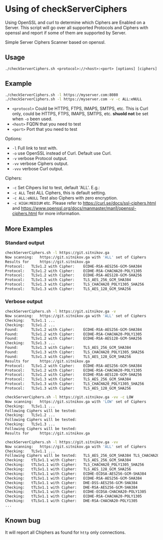 # Using of checkServerCiphers

Using OpenSSL and curl to determine which Ciphers are Enabled on a Server.
This script will go over all supported Protocols and Ciphers with openssl and report if some of them are supported by Server.

Simple Server Ciphers Scanner based on openssl.

## Usage

`./checkServerCiphers.sh <protocol>://<host>:<port> [options] [ciphers]`

## Example

```bash
./checkServerCiphers.sh -l https://myserver.com:8080
./checkServerCiphers.sh -l https://myserver.com -v -c ALL:eNULL
```

- `<protocol>` Could be HTTPS, FTPS, IMAPS, SMTPS, etc. This is Curl only, could be HTTPS, FTPS, IMAPS, SMTPS, etc. **shuold not** be set when `-o` been used.
- `<host>` FQDN that you need to test
- `<port>` Port that you need to test

Options:
- `-l` Full link to test with.
- `-o` use OpenSSL instead of Curl. Default use Curl.
- `-v` verbose Protocol output.
- `-vv` verbose Ciphers output.
- `-vvv` verbose Curl output.

Ciphers:
- `-c` Set Cihpers list to test, default 'ALL'. E.g.:
- `-c ALL` Test ALL Ciphers, this is default setting.
- `-c ALL:eNULL` Test also Ciphers with zero encryption.
- `-c HIGH:MEDIUM` etc. Please refer to https://curl.se/docs/ssl-ciphers.html and https://www.openssl.org/docs/manmaster/man1/openssl-ciphers.html for more information.

## More Examples

### Standard output

```bash
checkServerCiphers.sh -l https://git.sitnikov.ga
Now scanning:   https://git.sitnikov.ga with 'ALL' set of Ciphers
Results for     https://git.sitnikov.ga
Protocol:   TLSv1.2 with Cipher:    ECDHE-RSA-AES256-GCM-SHA384
Protocol:   TLSv1.2 with Cipher:    ECDHE-RSA-CHACHA20-POLY1305
Protocol:   TLSv1.2 with Cipher:    ECDHE-RSA-AES128-GCM-SHA256
Protocol:   TLSv1.3 with Cipher:    TLS_AES_256_GCM_SHA384
Protocol:   TLSv1.3 with Cipher:    TLS_CHACHA20_POLY1305_SHA256
Protocol:   TLSv1.3 with Cipher:    TLS_AES_128_GCM_SHA256
```

### Verbose output

```bash
checkServerCiphers.sh -l https://git.sitnikov.ga -v
Now scanning:   https://git.sitnikov.ga with 'ALL' set of Ciphers
Checking:   TLSv1.1 ...
Checking:   TLSv1.2 ...
Found:      TLSv1.2 with Cipher:    ECDHE-RSA-AES256-GCM-SHA384
Found:      TLSv1.2 with Cipher:    ECDHE-RSA-CHACHA20-POLY1305
Found:      TLSv1.2 with Cipher:    ECDHE-RSA-AES128-GCM-SHA256
Checking:   TLSv1.3 ...
Found:      TLSv1.3 with Cipher:    TLS_AES_256_GCM_SHA384
Found:      TLSv1.3 with Cipher:    TLS_CHACHA20_POLY1305_SHA256
Found:      TLSv1.3 with Cipher:    TLS_AES_128_GCM_SHA256
Results for     https://git.sitnikov.ga
Protocol:   TLSv1.2 with Cipher:    ECDHE-RSA-AES256-GCM-SHA384
Protocol:   TLSv1.2 with Cipher:    ECDHE-RSA-CHACHA20-POLY1305
Protocol:   TLSv1.2 with Cipher:    ECDHE-RSA-AES128-GCM-SHA256
Protocol:   TLSv1.3 with Cipher:    TLS_AES_256_GCM_SHA384
Protocol:   TLSv1.3 with Cipher:    TLS_CHACHA20_POLY1305_SHA256
Protocol:   TLSv1.3 with Cipher:    TLS_AES_128_GCM_SHA256
```

```bash
checkServerCiphers.sh -l https://git.sitnikov.ga -vv -c LOW
Now scanning:   https://git.sitnikov.ga with 'LOW' set of Ciphers
Checking:   TLSv1.1 ...
Following Ciphers will be tested:   
Checking:   TLSv1.2 ...
Following Ciphers will be tested:   
Checking:   TLSv1.3 ...
Following Ciphers will be tested:   
Results for     https://git.sitnikov.ga
```

```bash
checkServerCiphers.sh -l https://git.sitnikov.ga -vv
Now scanning:   https://git.sitnikov.ga with 'ALL' set of Ciphers
Checking:   TLSv1.1 ...
Following Ciphers will be tested:   TLS_AES_256_GCM_SHA384 TLS_CHACHA20_POLY1305_SHA256 TLS_AES_128_GCM_SHA256 ECDHE-ECDSA-AES256-GCM-SHA384 ECDHE-RSA-AES256-GCM-SHA384 DHE-DSS-AES256-GCM-SHA384 DHE-RSA-AES256-GCM-SHA384 ECDHE-ECDSA-CHACHA20-POLY1305 ECDHE-RSA-CHACHA20-POLY1305 DHE-RSA-CHACHA20-POLY1305 ECDHE-ECDSA-AES256-CCM8 ECDHE-ECDSA-AES256-CCM DHE-RSA-AES256-CCM8 DHE-RSA-AES256-CCM ECDHE-ECDSA-ARIA256-GCM-SHA384 ECDHE-ARIA256-GCM-SHA384 DHE-DSS-ARIA256-GCM-SHA384 DHE-RSA-ARIA256-GCM-SHA384 ADH-AES256-GCM-SHA384 ECDHE-ECDSA-AES128-GCM-SHA256 ECDHE-RSA-AES128-GCM-SHA256 DHE-DSS-AES128-GCM-SHA256 DHE-RSA-AES128-GCM-SHA256 ECDHE-ECDSA-AES128-CCM8 ECDHE-ECDSA-AES128-CCM DHE-RSA-AES128-CCM8 DHE-RSA-AES128-CCM ECDHE-ECDSA-ARIA128-GCM-SHA256 ECDHE-ARIA128-GCM-SHA256 DHE-DSS-ARIA128-GCM-SHA256 DHE-RSA-ARIA128-GCM-SHA256 ADH-AES128-GCM-SHA256 ECDHE-ECDSA-AES256-SHA384 ECDHE-RSA-AES256-SHA384 DHE-RSA-AES256-SHA256 DHE-DSS-AES256-SHA256 ECDHE-ECDSA-CAMELLIA256-SHA384 ECDHE-RSA-CAMELLIA256-SHA384 DHE-RSA-CAMELLIA256-SHA256 DHE-DSS-CAMELLIA256-SHA256 ADH-AES256-SHA256 ADH-CAMELLIA256-SHA256 ECDHE-ECDSA-AES128-SHA256 ECDHE-RSA-AES128-SHA256 DHE-RSA-AES128-SHA256 DHE-DSS-AES128-SHA256 ECDHE-ECDSA-CAMELLIA128-SHA256 ECDHE-RSA-CAMELLIA128-SHA256 DHE-RSA-CAMELLIA128-SHA256 DHE-DSS-CAMELLIA128-SHA256 ADH-AES128-SHA256 ADH-CAMELLIA128-SHA256 ECDHE-ECDSA-AES256-SHA ECDHE-RSA-AES256-SHA DHE-RSA-AES256-SHA DHE-DSS-AES256-SHA DHE-RSA-CAMELLIA256-SHA DHE-DSS-CAMELLIA256-SHA AECDH-AES256-SHA ADH-AES256-SHA ADH-CAMELLIA256-SHA ECDHE-ECDSA-AES128-SHA ECDHE-RSA-AES128-SHA DHE-RSA-AES128-SHA DHE-DSS-AES128-SHA DHE-RSA-SEED-SHA DHE-DSS-SEED-SHA DHE-RSA-CAMELLIA128-SHA DHE-DSS-CAMELLIA128-SHA AECDH-AES128-SHA ADH-AES128-SHA ADH-SEED-SHA ADH-CAMELLIA128-SHA RSA-PSK-AES256-GCM-SHA384 DHE-PSK-AES256-GCM-SHA384 RSA-PSK-CHACHA20-POLY1305 DHE-PSK-CHACHA20-POLY1305 ECDHE-PSK-CHACHA20-POLY1305 DHE-PSK-AES256-CCM8 DHE-PSK-AES256-CCM RSA-PSK-ARIA256-GCM-SHA384 DHE-PSK-ARIA256-GCM-SHA384 AES256-GCM-SHA384 AES256-CCM8 AES256-CCM ARIA256-GCM-SHA384 PSK-AES256-GCM-SHA384 PSK-CHACHA20-POLY1305 PSK-AES256-CCM8 PSK-AES256-CCM PSK-ARIA256-GCM-SHA384 RSA-PSK-AES128-GCM-SHA256 DHE-PSK-AES128-GCM-SHA256 DHE-PSK-AES128-CCM8 DHE-PSK-AES128-CCM RSA-PSK-ARIA128-GCM-SHA256 DHE-PSK-ARIA128-GCM-SHA256 AES128-GCM-SHA256 AES128-CCM8 AES128-CCM ARIA128-GCM-SHA256 PSK-AES128-GCM-SHA256 PSK-AES128-CCM8 PSK-AES128-CCM PSK-ARIA128-GCM-SHA256 AES256-SHA256 CAMELLIA256-SHA256 AES128-SHA256 CAMELLIA128-SHA256 ECDHE-PSK-AES256-CBC-SHA384 ECDHE-PSK-AES256-CBC-SHA SRP-DSS-AES-256-CBC-SHA SRP-RSA-AES-256-CBC-SHA SRP-AES-256-CBC-SHA RSA-PSK-AES256-CBC-SHA384 DHE-PSK-AES256-CBC-SHA384 RSA-PSK-AES256-CBC-SHA DHE-PSK-AES256-CBC-SHA ECDHE-PSK-CAMELLIA256-SHA384 RSA-PSK-CAMELLIA256-SHA384 DHE-PSK-CAMELLIA256-SHA384 AES256-SHA CAMELLIA256-SHA PSK-AES256-CBC-SHA384 PSK-AES256-CBC-SHA PSK-CAMELLIA256-SHA384 ECDHE-PSK-AES128-CBC-SHA256 ECDHE-PSK-AES128-CBC-SHA SRP-DSS-AES-128-CBC-SHA SRP-RSA-AES-128-CBC-SHA SRP-AES-128-CBC-SHA RSA-PSK-AES128-CBC-SHA256 DHE-PSK-AES128-CBC-SHA256 RSA-PSK-AES128-CBC-SHA DHE-PSK-AES128-CBC-SHA ECDHE-PSK-CAMELLIA128-SHA256 RSA-PSK-CAMELLIA128-SHA256 DHE-PSK-CAMELLIA128-SHA256 AES128-SHA SEED-SHA CAMELLIA128-SHA PSK-AES128-CBC-SHA256 PSK-AES128-CBC-SHA PSK-CAMELLIA128-SHA256
Checking:   tTLSv1.1 with Cipher:   TLS_AES_256_GCM_SHA384
Checking:   tTLSv1.1 with Cipher:   TLS_CHACHA20_POLY1305_SHA256
Checking:   tTLSv1.1 with Cipher:   TLS_AES_128_GCM_SHA256
Checking:   tTLSv1.1 with Cipher:   ECDHE-ECDSA-AES256-GCM-SHA384
Checking:   tTLSv1.1 with Cipher:   ECDHE-RSA-AES256-GCM-SHA384
Checking:   tTLSv1.1 with Cipher:   DHE-DSS-AES256-GCM-SHA384
Checking:   tTLSv1.1 with Cipher:   DHE-RSA-AES256-GCM-SHA384
Checking:   tTLSv1.1 with Cipher:   ECDHE-ECDSA-CHACHA20-POLY1305
Checking:   tTLSv1.1 with Cipher:   ECDHE-RSA-CHACHA20-POLY1305
Checking:   tTLSv1.1 with Cipher:   DHE-RSA-CHACHA20-POLY1305
...
```

## Known bug

It will report all Chiphers as found for `http` only connections.
